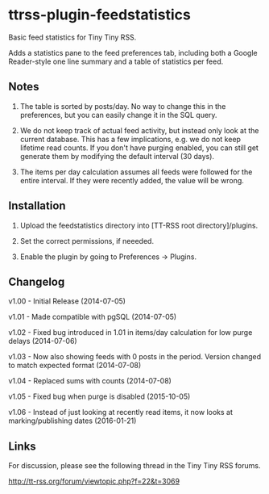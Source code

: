 ttrss-plugin-feedstatistics
===========================

Basic feed statistics for Tiny Tiny RSS. 

Adds a statistics pane to the feed preferences tab, including both a Google Reader-style one line summary and a table of statistics per feed.

Notes
-----

1) The table is sorted by posts/day. No way to change this in the preferences, but you can easily change it in the SQL query.

2) We do not keep track of actual feed activity, but instead only look at the current database. This has a few implications, e.g. we do not keep lifetime read counts. 
If you don't have purging enabled, you can still get generate them by modifying the default interval (30 days). 

3) The items per day calculation assumes all feeds were followed for the entire interval. If they were recently added, the value will be wrong.

Installation
------------

1) Upload the feedstatistics directory into [TT-RSS root directory]/plugins.

2) Set the correct permissions, if neeeded.

3) Enable the plugin by going to Preferences -> Plugins.

Changelog
---------

v1.00 - Initial Release (2014-07-05)

v1.01 - Made compatible with pgSQL (2014-07-05)

v1.02 - Fixed bug introduced in 1.01 in items/day calculation for low purge delays (2014-07-06)

v1.03 - Now also showing feeds with 0 posts in the period. Version changed to match expected format (2014-07-08)

v1.04 - Replaced sums with counts (2014-07-08)

v1.05 - Fixed bug when purge is disabled (2015-10-05)

v1.06 - Instead of just looking at recently read items, it now looks at marking/publishing dates (2016-01-21)

Links
-----

For discussion, please see the following thread in the Tiny Tiny RSS forums.

http://tt-rss.org/forum/viewtopic.php?f=22&t=3069
